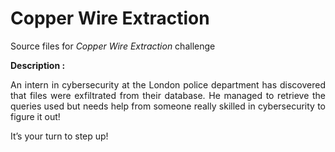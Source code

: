 # Copper Wire Extraction 
Source files for _Copper Wire Extraction_ challenge

**Description :**

<p align="justify"> An intern in cybersecurity at the London police department has discovered that files were exfiltrated from their database. He managed to retrieve the queries used but needs help from someone really skilled in cybersecurity to figure it out! </p>

It’s your turn to step up!

